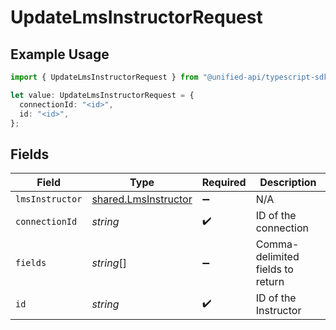 # UpdateLmsInstructorRequest

## Example Usage

```typescript
import { UpdateLmsInstructorRequest } from "@unified-api/typescript-sdk/sdk/models/operations";

let value: UpdateLmsInstructorRequest = {
  connectionId: "<id>",
  id: "<id>",
};
```

## Fields

| Field                                                               | Type                                                                | Required                                                            | Description                                                         |
| ------------------------------------------------------------------- | ------------------------------------------------------------------- | ------------------------------------------------------------------- | ------------------------------------------------------------------- |
| `lmsInstructor`                                                     | [shared.LmsInstructor](../../../sdk/models/shared/lmsinstructor.md) | :heavy_minus_sign:                                                  | N/A                                                                 |
| `connectionId`                                                      | *string*                                                            | :heavy_check_mark:                                                  | ID of the connection                                                |
| `fields`                                                            | *string*[]                                                          | :heavy_minus_sign:                                                  | Comma-delimited fields to return                                    |
| `id`                                                                | *string*                                                            | :heavy_check_mark:                                                  | ID of the Instructor                                                |